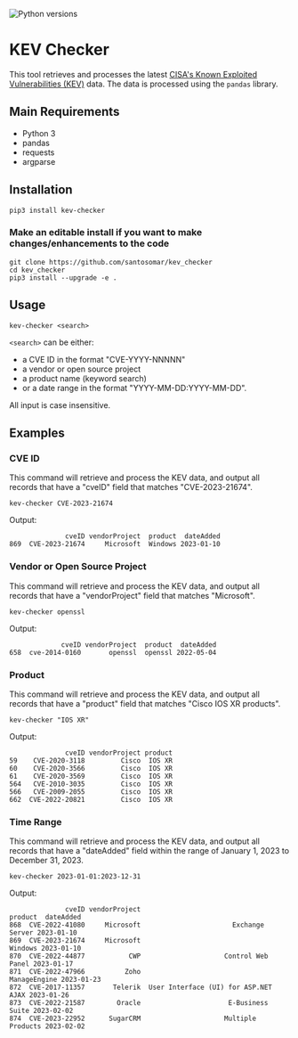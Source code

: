 ![Python versions](https://img.shields.io/pypi/pyversions/danger-python)

# KEV Checker
This tool retrieves and processes the latest [CISA's Known Exploited Vulnerabilities (KEV)](https://www.cisa.gov/known-exploited-vulnerabilities-catalog) data. The data is processed using the `pandas` library.

## Main Requirements
- Python 3
- pandas
- requests
- argparse

## Installation

```
pip3 install kev-checker
```

### Make an editable install if you want to make changes/enhancements to the code

```
git clone https://github.com/santosomar/kev_checker
cd kev_checker
pip3 install --upgrade -e .
```

## Usage
```
kev-checker <search>
```
`<search>` can be either:
- a CVE ID in the format "CVE-YYYY-NNNNN"
- a vendor or open source project
- a product name (keyword search)
- or a date range in the format "YYYY-MM-DD:YYYY-MM-DD".

All input is case insensitive.    


## Examples

### CVE ID
This command will retrieve and process the KEV data, and output all records that have a "cveID" field that matches "CVE-2023-21674".

```
kev-checker CVE-2023-21674
```

Output:
```
              cveID vendorProject  product  dateAdded
869  CVE-2023-21674     Microsoft  Windows 2023-01-10
```

### Vendor or Open Source Project
This command will retrieve and process the KEV data, and output all records that have a "vendorProject" field that matches "Microsoft".

```
kev-checker openssl
```

Output:
```
             cveID vendorProject  product  dateAdded
658  cve-2014-0160       openssl  openssl 2022-05-04
```

### Product
This command will retrieve and process the KEV data, and output all records that have a "product" field that matches "Cisco IOS XR products".

```
kev-checker "IOS XR"
```

Output:
```
              cveID vendorProject product
59    CVE-2020-3118         Cisco  IOS XR
60    CVE-2020-3566         Cisco  IOS XR
61    CVE-2020-3569         Cisco  IOS XR
564   CVE-2010-3035         Cisco  IOS XR
566   CVE-2009-2055         Cisco  IOS XR
662  CVE-2022-20821         Cisco  IOS XR
```

### Time Range
This command will retrieve and process the KEV data, and output all records that have a "dateAdded" field within the range of January 1, 2023 to December 31, 2023.
```
kev-checker 2023-01-01:2023-12-31
```

Output:
```
              cveID vendorProject                               product  dateAdded
868  CVE-2022-41080     Microsoft                       Exchange Server 2023-01-10
869  CVE-2023-21674     Microsoft                               Windows 2023-01-10
870  CVE-2022-44877           CWP                     Control Web Panel 2023-01-17
871  CVE-2022-47966          Zoho                          ManageEngine 2023-01-23
872  CVE-2017-11357       Telerik  User Interface (UI) for ASP.NET AJAX 2023-01-26
873  CVE-2022-21587        Oracle                      E-Business Suite 2023-02-02
874  CVE-2023-22952      SugarCRM                     Multiple Products 2023-02-02
```


